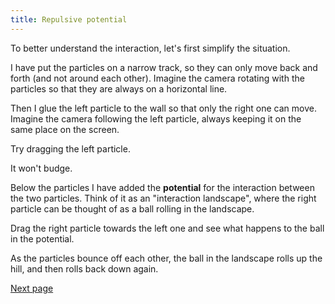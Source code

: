 ```yaml
---
title: Repulsive potential
---
```


<script src="potential.js"></script>

<div id="chapter">

To better understand the interaction, let's first simplify the situation. 

I have put the particles on a narrow track, so they can only move back and forth (and not around each other). Imagine the camera rotating with the particles so that they are always on a horizontal line.

Then I glue the left particle to the wall so that only the right one can move. Imagine the camera following the left particle, always keeping it on the same place on the screen.

<div class="page">

<div class="stepLog twoColumn">
<script>
    var repulsivePotentialSim = createSimulation({
        pixelWidth: 400,
        pixelHeight: 80,
        initialize: function(simulation) {
            var p = simulation.parameters;
            p.friction = 0.1;
            p.simulationTimePerSecond = 1;
            p.boxHeight = 2;

            updateBounds(simulation);

            for (var i = 0; i < 2; i++) {
                addParticle(simulation, simulation.particleGenerator());
            }

            var d = simulation.boxBounds.width/2 - 1;
            v2.set(simulation.particles[0].position, -d, 0);
            simulation.particles[0].mass = Infinity;
            v2.set(simulation.particles[1].position, d, 0);

            var interaction = new RepulsiveInteraction();
            interaction.strength = 1;
            setInteraction(simulation, 0, 0, interaction);
        }
    });
</script>


Try dragging the left particle.

<script>
    cue(function () {
        var isDragging = (repulsivePotentialSim.mouse.draggedParticle === repulsivePotentialSim.particles[0]);
        return isDragging;
    });
    endStep();
</script>

It won't budge.

Below the particles I have added the **potential** for the interaction between the two particles. Think of it as an "interaction landscape", where the right particle can be thought of as a ball rolling in the landscape.

Drag the right particle towards the left one and see what happens to the ball in the potential.

<script>
    cue(function () {
        var sim = repulsivePotentialSim;
        var distance = v2.distance(sim.particles[0].position, sim.particles[1].position);
        return (distance < 2);
    });
    endStep();
</script>

As the particles bounce off each other, the ball in the landscape rolls up the hill, and then rolls back down again.

[Next page](attractive_potential)

</div>

<div class="twoColumn">
<script>
    insertHere(repulsivePotentialSim.div);

    var repulsivePotential = function(x) { 
        return (x < 1) ? (lennardJonesEnergy(x) - lennardJonesEnergy(1)) : 0;
    }
    var repulsiveGraph = createPotentialPlotHere(repulsivePotential, repulsivePotentialSim);
    setGraphLimits(repulsiveGraph, { yMax: 50});
</script>
</div>
</div>

</div>